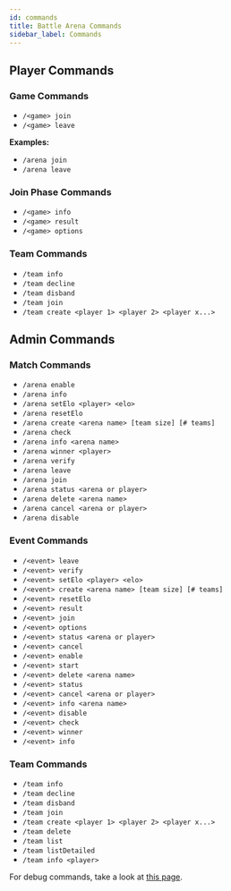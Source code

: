 ```yaml
---
id: commands
title: Battle Arena Commands
sidebar_label: Commands
---
```


## Player Commands

### Game Commands
* `/<game> join`
* `/<game> leave`

**Examples:**
* `/arena join`
* `/arena leave`

### Join Phase Commands
* `/<game> info`
* `/<game> result`
* `/<game> options`
  
### Team Commands
* `/team info`
* `/team decline`
* `/team disband`
* `/team join`
* `/team create <player 1> <player 2> <player x...>`

## Admin Commands

### Match Commands
* `/arena enable`
* `/arena info`
* `/arena setElo <player> <elo>`
* `/arena resetElo`
* `/arena create <arena name> [team size] [# teams]`
* `/arena check`
* `/arena info <arena name>`
* `/arena winner <player>`
* `/arena verify`
* `/arena leave`
* `/arena join`
* `/arena status <arena or player>`
* `/arena delete <arena name>`
* `/arena cancel <arena or player>`
* `/arena disable`
  
### Event Commands
* `/<event> leave`
* `/<event> verify`
* `/<event> setElo <player> <elo>`
* `/<event> create <arena name> [team size] [# teams]`
* `/<event> resetElo`
* `/<event> result`
* `/<event> join`
* `/<event> options`
* `/<event> status <arena or player>`
* `/<event> cancel`
* `/<event> enable`
* `/<event> start`
* `/<event> delete <arena name>`
* `/<event> status`
* `/<event> cancel <arena or player>`
* `/<event> info <arena name>`
* `/<event> disable`
* `/<event> check`
* `/<event> winner`
* `/<event> info`
  
### Team Commands
* `/team info`
* `/team decline`
* `/team disband`
* `/team join`
* `/team create <player 1> <player 2> <player x...>`
* `/team delete`
* `/team list`
* `/team listDetailed`
* `/team info <player>`
 
For debug commands, take a look at [this page](https://docs.battleplugins.org/docs/ba/config/debug).
